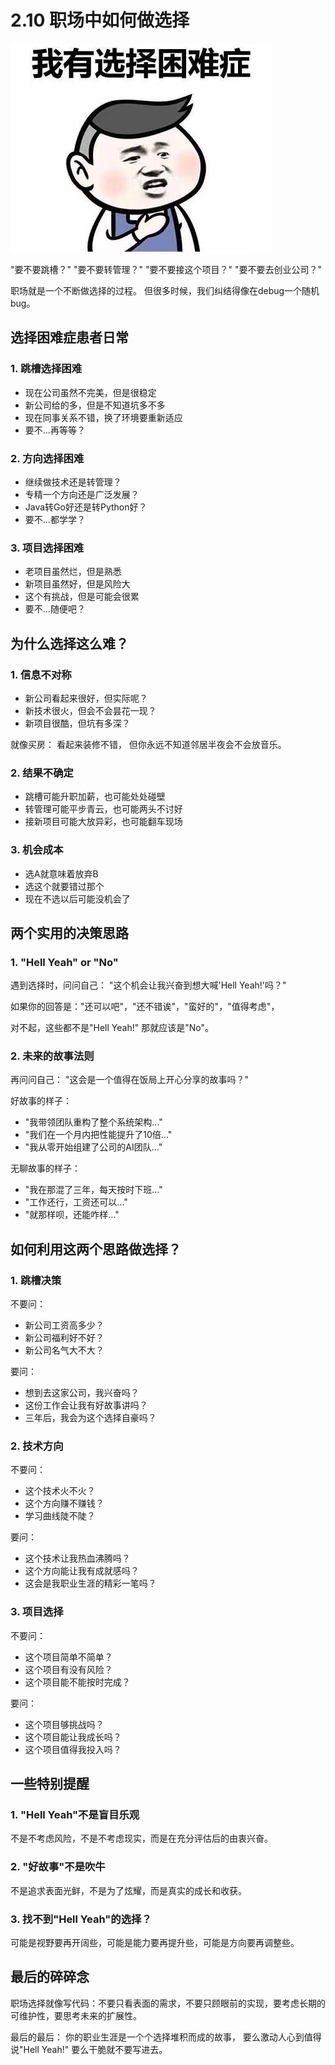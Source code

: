 # 2.10 职场中如何做选择

![职场选择](../assets/images/chapter2/career-choice.jpg)

"要不要跳槽？"
"要不要转管理？"
"要不要接这个项目？"
"要不要去创业公司？"

职场就是一个不断做选择的过程。
但很多时候，我们纠结得像在debug一个随机bug。

## 选择困难症患者日常

### 1. 跳槽选择困难
- 现在公司虽然不完美，但是很稳定
- 新公司给的多，但是不知道坑多不多
- 现在同事关系不错，换了环境要重新适应
- 要不...再等等？

### 2. 方向选择困难
- 继续做技术还是转管理？
- 专精一个方向还是广泛发展？
- Java转Go好还是转Python好？
- 要不...都学学？

### 3. 项目选择困难
- 老项目虽然烂，但是熟悉
- 新项目虽然好，但是风险大
- 这个有挑战，但是可能会很累
- 要不...随便吧？

## 为什么选择这么难？

### 1. 信息不对称
- 新公司看起来很好，但实际呢？
- 新技术很火，但会不会昙花一现？
- 新项目很酷，但坑有多深？

就像买房：
看起来装修不错，
但你永远不知道邻居半夜会不会放音乐。

### 2. 结果不确定
- 跳槽可能升职加薪，也可能处处碰壁
- 转管理可能平步青云，也可能两头不讨好
- 接新项目可能大放异彩，也可能翻车现场

### 3. 机会成本
- 选A就意味着放弃B
- 选这个就要错过那个
- 现在不选以后可能没机会了

## 两个实用的决策思路

### 1. "Hell Yeah" or "No"
遇到选择时，问问自己：
"这个机会让我兴奋到想大喊'Hell Yeah!'吗？"

如果你的回答是："还可以吧"，"还不错诶"，"蛮好的"，"值得考虑"，

对不起，这些都不是"Hell Yeah!"
那就应该是"No"。

### 2. 未来的故事法则
再问问自己：
"这会是一个值得在饭局上开心分享的故事吗？"

好故事的样子：

- "我带领团队重构了整个系统架构..."
- "我们在一个月内把性能提升了10倍..."
- "我从零开始组建了公司的AI团队..."

无聊故事的样子：

- "我在那混了三年，每天按时下班..."
- "工作还行，工资还可以..."
- "就那样呗，还能咋样..."

## 如何利用这两个思路做选择？

### 1. 跳槽决策
不要问：

- 新公司工资高多少？
- 新公司福利好不好？
- 新公司名气大不大？

要问：

- 想到去这家公司，我兴奋吗？
- 这份工作会让我有好故事讲吗？
- 三年后，我会为这个选择自豪吗？

### 2. 技术方向
不要问：

- 这个技术火不火？
- 这个方向赚不赚钱？
- 学习曲线陡不陡？

要问：

- 这个技术让我热血沸腾吗？
- 这个方向能让我有成就感吗？
- 这会是我职业生涯的精彩一笔吗？

### 3. 项目选择
不要问：

- 这个项目简单不简单？
- 这个项目有没有风险？
- 这个项目能不能按时完成？

要问：

- 这个项目够挑战吗？
- 这个项目能让我成长吗？
- 这个项目值得我投入吗？

## 一些特别提醒

### 1. "Hell Yeah"不是盲目乐观
不是不考虑风险，不是不考虑现实，而是在充分评估后的由衷兴奋。

### 2. "好故事"不是吹牛
不是追求表面光鲜，不是为了炫耀，而是真实的成长和收获。

### 3. 找不到"Hell Yeah"的选择？
可能是视野要再开阔些，可能是能力要再提升些，可能是方向要再调整些。

## 最后的碎碎念

职场选择就像写代码：不要只看表面的需求，不要只顾眼前的实现，要考虑长期的可维护性，要思考未来的扩展性。

最后的最后：
你的职业生涯是一个个选择堆积而成的故事，
要么激动人心到值得说"Hell Yeah!"
要么干脆就不要写进去。
 